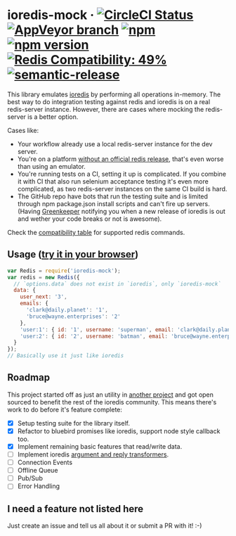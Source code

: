 # ioredis-mock &middot; [![CircleCI Status](https://img.shields.io/circleci/project/github/stipsan/ioredis-mock.svg?style=flat-square)](https://circleci.com/gh/stipsan/ioredis-mock) [![AppVeyor branch](https://img.shields.io/appveyor/ci/stipsan/ioredis-mock/master.svg?style=flat-square&label=win)](https://ci.appveyor.com/project/stipsan/ioredis-mock) [![npm](https://img.shields.io/npm/dm/ioredis-mock.svg?style=flat-square)](https://npm-stat.com/charts.html?package=ioredis-mock) [![npm version](https://img.shields.io/npm/v/ioredis-mock.svg?style=flat-square)](https://www.npmjs.com/package/ioredis-mock) [![Redis Compatibility: 49%](https://img.shields.io/badge/redis-49%25-yellow.svg?style=flat-square)](compat.md) [![semantic-release](https://img.shields.io/badge/%20%20%F0%9F%93%A6%F0%9F%9A%80-semantic--release-e10079.svg?style=flat-square)](https://github.com/semantic-release/semantic-release)

This library emulates [ioredis](https://github.com/luin/ioredis) by performing
all operations in-memory. The best way to do integration testing against redis
and ioredis is on a real redis-server instance. However, there are cases where
mocking the redis-server is a better option.

Cases like:

* Your workflow already use a local redis-server instance for the dev server.
* You're on a platform
  [without an official redis release](https://github.com/MSOpenTech/redis),
  that's even worse than using an emulator.
* You're running tests on a CI, setting it up is complicated. If you combine it
  with CI that also run selenium acceptance testing it's even more complicated,
  as two redis-server instances on the same CI build is hard.
* The GitHub repo have bots that run the testing suite and is limited through
  npm package.json install scripts and can't fire up servers. (Having
  [Greenkeeper](https://greenkeeper.io/) notifying you when a new release of
  ioredis is out and wether your code breaks or not is awesome).

Check the [compatibility table](compat.md) for supported redis commands.

## Usage ([try it in your browser](https://runkit.com/npm/ioredis-mock))

```js
var Redis = require('ioredis-mock');
var redis = new Redis({
  // `options.data` does not exist in `ioredis`, only `ioredis-mock`
  data: {
    user_next: '3',
    emails: {
      'clark@daily.planet': '1',
      'bruce@wayne.enterprises': '2'
    },
    'user:1': { id: '1', username: 'superman', email: 'clark@daily.planet' },
    'user:2': { id: '2', username: 'batman', email: 'bruce@wayne.enterprises' }
  }
});
// Basically use it just like ioredis
```

## Roadmap

This project started off as just an utility in
[another project](https://github.com/stipsan/epic) and got open sourced to
benefit the rest of the ioredis community. This means there's work to do before
it's feature complete:

* [x] Setup testing suite for the library itself.
* [x] Refactor to bluebird promises like ioredis, support node style callback
      too.
* [x] Implement remaining basic features that read/write data.
* [ ] Implement ioredis
      [argument and reply transformers](https://github.com/luin/ioredis#transforming-arguments--replies).
* [ ] Connection Events
* [ ] Offline Queue
* [ ] Pub/Sub
* [ ] Error Handling

## I need a feature not listed here

Just create an issue and tell us all about it or submit a PR with it! :-)
